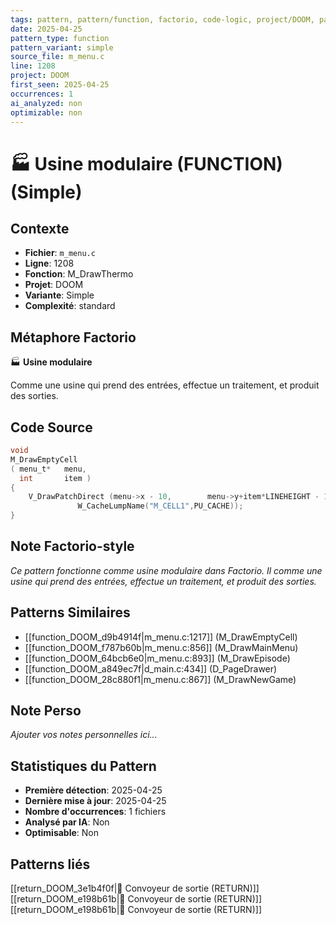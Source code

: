 ```yaml
---
tags: pattern, pattern/function, factorio, code-logic, project/DOOM, pattern/variant/simple
date: 2025-04-25
pattern_type: function
pattern_variant: simple
source_file: m_menu.c
line: 1208
project: DOOM
first_seen: 2025-04-25
occurrences: 1
ai_analyzed: non
optimizable: non
---
```


# 🏭 Usine modulaire (FUNCTION) (Simple)

## Contexte
- **Fichier**: `m_menu.c`
- **Ligne**: 1208
- **Fonction**: M_DrawThermo
- **Projet**: DOOM
- **Variante**: Simple
- **Complexité**: standard

## Métaphore Factorio
🏭 **Usine modulaire**

Comme une usine qui prend des entrées, effectue un traitement, et produit des sorties.

## Code Source
```c
void
M_DrawEmptyCell
( menu_t*	menu,
  int		item )
{
    V_DrawPatchDirect (menu->x - 10,        menu->y+item*LINEHEIGHT - 1, 0,
		       W_CacheLumpName("M_CELL1",PU_CACHE));
}
```

## Note Factorio-style
*Ce pattern fonctionne comme usine modulaire dans Factorio. Il comme une usine qui prend des entrées, effectue un traitement, et produit des sorties.*

## Patterns Similaires
- [[function_DOOM_d9b4914f|m_menu.c:1217]] (M_DrawEmptyCell)
- [[function_DOOM_f787b60b|m_menu.c:856]] (M_DrawMainMenu)
- [[function_DOOM_64bcb6e0|m_menu.c:893]] (M_DrawEpisode)
- [[function_DOOM_a849ec7f|d_main.c:434]] (D_PageDrawer)
- [[function_DOOM_28c880f1|m_menu.c:867]] (M_DrawNewGame)

## Note Perso
*Ajouter vos notes personnelles ici...*

## Statistiques du Pattern
- **Première détection**: 2025-04-25
- **Dernière mise à jour**: 2025-04-25
- **Nombre d'occurrences**: 1 fichiers
- **Analysé par IA**: Non
- **Optimisable**: Non

## Patterns liés
[[return_DOOM_3e1b4f0f|🚚 Convoyeur de sortie (RETURN)]]
[[return_DOOM_e198b61b|🚚 Convoyeur de sortie (RETURN)]]
[[return_DOOM_e198b61b|🚚 Convoyeur de sortie (RETURN)]]
